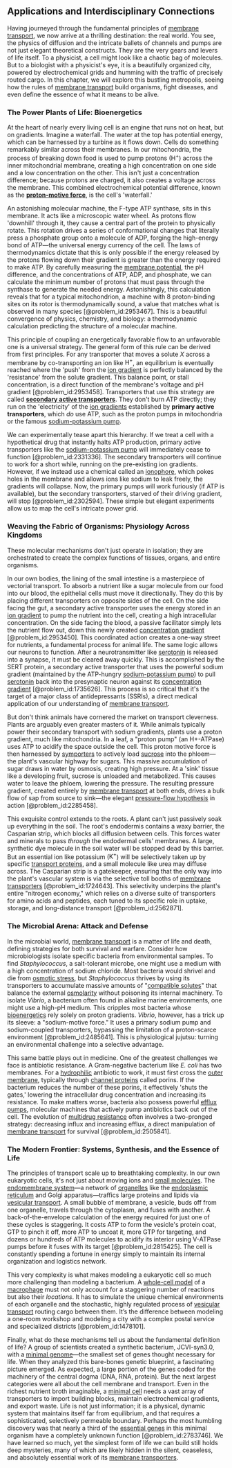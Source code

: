 ## Applications and Interdisciplinary Connections

Having journeyed through the fundamental principles of [membrane transport](@article_id:155627), we now arrive at a thrilling destination: the real world. You see, the physics of diffusion and the intricate ballets of channels and pumps are not just elegant theoretical constructs. They are the very gears and levers of life itself. To a physicist, a cell might look like a chaotic bag of molecules. But to a biologist with a physicist's eye, it is a beautifully organized city, powered by electrochemical grids and humming with the traffic of precisely routed cargo. In this chapter, we will explore this bustling metropolis, seeing how the rules of [membrane transport](@article_id:155627) build organisms, fight diseases, and even define the essence of what it means to be alive.

### The Power Plants of Life: Bioenergetics

At the heart of nearly every living cell is an engine that runs not on heat, but on gradients. Imagine a waterfall. The water at the top has potential energy, which can be harnessed by a turbine as it flows down. Cells do something remarkably similar across their membranes. In our mitochondria, the process of breaking down food is used to pump protons ($\text{H}^+$) across the inner mitochondrial membrane, creating a high concentration on one side and a low concentration on the other. This isn't just a concentration difference; because protons are charged, it also creates a voltage across the membrane. This combined electrochemical potential difference, known as the **[proton-motive force](@article_id:145736)**, is the cell's 'waterfall.'

An astonishing molecular machine, the F-type ATP synthase, sits in this membrane. It acts like a microscopic water wheel. As protons flow 'downhill' through it, they cause a central part of the protein to physically rotate. This rotation drives a series of conformational changes that literally press a phosphate group onto a molecule of ADP, forging the high-energy bond of ATP—the universal energy currency of the cell. The laws of thermodynamics dictate that this is only possible if the energy released by the protons flowing down their gradient is greater than the energy required to make ATP. By carefully measuring the [membrane potential](@article_id:150502), the pH difference, and the concentrations of ATP, ADP, and phosphate, we can calculate the minimum number of protons that must pass through the synthase to generate the needed energy. Astonishingly, this calculation reveals that for a typical mitochondrion, a machine with 8 proton-binding sites on its rotor is thermodynamically sound, a value that matches what is observed in many species [@problem_id:2953467]. This is a beautiful convergence of physics, chemistry, and biology: a thermodynamic calculation predicting the structure of a molecular machine.

This principle of coupling an energetically favorable flow to an unfavorable one is a universal strategy. The general form of this rule can be derived from first principles. For any transporter that moves a solute $X$ across a membrane by co-transporting an ion like $\text{H}^+$, an equilibrium is eventually reached where the 'push' from the [ion gradient](@article_id:166834) is perfectly balanced by the 'resistance' from the solute gradient. This balance point, or stall concentration, is a direct function of the membrane's voltage and pH gradient [@problem_id:2953458]. Transporters that use this strategy are called **[secondary active transporters](@article_id:155236)**. They don't burn ATP directly; they run on the 'electricity' of the [ion gradients](@article_id:184771) established by **primary active transporters**, which *do* use ATP, such as the proton pumps in mitochondria or the famous [sodium-potassium pump](@article_id:136694).

We can experimentally tease apart this hierarchy. If we treat a cell with a hypothetical drug that instantly halts ATP production, primary active transporters like the [sodium-potassium pump](@article_id:136694) will immediately cease to function [@problem_id:2331336]. The secondary transporters will continue to work for a short while, running on the pre-existing ion gradients. However, if we instead use a chemical called an [ionophore](@article_id:274477), which pokes holes in the membrane and allows ions like sodium to leak freely, the gradients will collapse. Now, the primary pumps will work furiously (if ATP is available), but the secondary transporters, starved of their driving gradient, will stop [@problem_id:2302594]. These simple but elegant experiments allow us to map the cell's intricate power grid.

### Weaving the Fabric of Organisms: Physiology Across Kingdoms

These molecular mechanisms don't just operate in isolation; they are orchestrated to create the complex functions of tissues, organs, and entire organisms.

In our own bodies, the lining of the small intestine is a masterpiece of vectorial transport. To absorb a nutrient like a sugar molecule from our food into our blood, the epithelial cells must move it directionally. They do this by placing different transporters on opposite sides of the cell. On the side facing the gut, a secondary active transporter uses the energy stored in an [ion gradient](@article_id:166834) to pump the nutrient into the cell, creating a high intracellular concentration. On the side facing the blood, a passive facilitator simply lets the nutrient flow out, down this newly created [concentration gradient](@article_id:136139) [@problem_id:2953450]. This coordinated action creates a one-way street for nutrients, a fundamental process for animal life. The same logic allows our neurons to function. After a neurotransmitter like [serotonin](@article_id:174994) is released into a synapse, it must be cleared away quickly. This is accomplished by the SERT protein, a secondary active transporter that uses the powerful sodium gradient (maintained by the ATP-hungry [sodium-potassium pump](@article_id:136694)) to pull [serotonin](@article_id:174994) back into the presynaptic neuron against its [concentration gradient](@article_id:136139) [@problem_id:1735626]. This process is so critical that it's the target of a major class of antidepressants (SSRIs), a direct medical application of our understanding of [membrane transport](@article_id:155627).

But don't think animals have cornered the market on transport cleverness. Plants are arguably even greater masters of it. While animals typically power their secondary transport with sodium gradients, plants use a proton gradient, much like mitochondria. In a leaf, a "proton pump" (an H+-ATPase) uses ATP to acidify the space outside the cell. This proton motive force is then harnessed by [symporters](@article_id:162182) to actively load [sucrose](@article_id:162519) into the phloem—the plant's vascular highway for sugars. This massive accumulation of sugar draws in water by osmosis, creating high pressure. At a 'sink' tissue like a developing fruit, sucrose is unloaded and metabolized. This causes water to leave the phloem, lowering the pressure. The resulting pressure gradient, created entirely by [membrane transport](@article_id:155627) at both ends, drives a bulk flow of sap from source to sink—the elegant [pressure-flow hypothesis](@article_id:138884) in action [@problem_id:2285458].

This exquisite control extends to the roots. A plant can't just passively soak up everything in the soil. The root's endodermis contains a waxy barrier, the Casparian strip, which blocks all diffusion between cells. This forces water and minerals to pass *through* the endodermal cells' membranes. A large, synthetic dye molecule in the soil water will be stopped dead by this barrier. But an essential ion like potassium ($\text{K}^+$) will be selectively taken up by specific [transport proteins](@article_id:176123), and a small molecule like urea may diffuse across. The Casparian strip is a gatekeeper, ensuring that the only way into the plant's vascular system is via the selective toll booths of [membrane transporters](@article_id:171731) [@problem_id:1724643]. This selectivity underpins the plant's entire "nitrogen economy," which relies on a diverse suite of transporters for amino acids and peptides, each tuned to its specific role in uptake, storage, and long-distance transport [@problem_id:2562871].

### The Microbial Arena: Attack and Defense

In the microbial world, [membrane transport](@article_id:155627) is a matter of life and death, defining strategies for both survival and warfare. Consider how microbiologists isolate specific bacteria from environmental samples. To find *Staphylococcus*, a salt-tolerant microbe, one might use a medium with a high concentration of sodium chloride. Most bacteria would shrivel and die from [osmotic stress](@article_id:154546), but *Staphylococcus* thrives by using its transporters to accumulate massive amounts of "[compatible solutes](@article_id:272596)" that balance the external [osmolarity](@article_id:169397) without poisoning its internal machinery. To isolate *Vibrio*, a bacterium often found in alkaline marine environments, one might use a high-pH medium. This cripples most bacteria whose [bioenergetics](@article_id:146440) rely solely on proton gradients. *Vibrio*, however, has a trick up its sleeve: a "sodium-motive force." It uses a primary sodium pump and sodium-coupled transporters, bypassing the limitation of a proton-scarce environment [@problem_id:2485641]. This is physiological jujutsu: turning an environmental challenge into a selective advantage.

This same battle plays out in medicine. One of the greatest challenges we face is antibiotic resistance. A Gram-negative bacterium like *E. coli* has two membranes. For a [hydrophilic](@article_id:202407) antibiotic to work, it must first cross the [outer membrane](@article_id:169151), typically through [channel proteins](@article_id:140151) called porins. If the bacterium reduces the number of these porins, it effectively 'shuts the gates,' lowering the intracellular drug concentration and increasing its resistance. To make matters worse, bacteria also possess powerful [efflux pumps](@article_id:142005), molecular machines that actively pump antibiotics back out of the cell. The evolution of [multidrug resistance](@article_id:171463) often involves a two-pronged strategy: decreasing influx and increasing efflux, a direct manipulation of [membrane transport](@article_id:155627) for survival [@problem_id:2505841].

### The Modern Frontier: Systems, Synthesis, and the Essence of Life

The principles of transport scale up to breathtaking complexity. In our own eukaryotic cells, it's not just about moving ions and [small molecules](@article_id:273897). The [endomembrane system](@article_id:136518)—a network of [organelles](@article_id:154076) like the [endoplasmic reticulum](@article_id:141829) and Golgi apparatus—traffics large proteins and lipids via [vesicular transport](@article_id:151094). A small bubble of membrane, a vesicle, buds off from one organelle, travels through the cytoplasm, and fuses with another. A back-of-the-envelope calculation of the energy required for just one of these cycles is staggering. It costs ATP to form the vesicle's protein coat, GTP to pinch it off, more ATP to uncoat it, more GTP for targeting, and dozens or hundreds of ATP molecules to acidify its interior using V-ATPase pumps before it fuses with its target [@problem_id:2815425]. The cell is constantly spending a fortune in energy simply to maintain its internal organization and logistics network.

This very complexity is what makes modeling a eukaryotic cell so much more challenging than modeling a bacterium. A [whole-cell model](@article_id:262414) of a [macrophage](@article_id:180690) must not only account for a staggering number of reactions but also their *locations*. It has to simulate the unique chemical environments of each organelle and the stochastic, highly regulated process of [vesicular transport](@article_id:151094) routing cargo between them. It’s the difference between modeling a one-room workshop and modeling a city with a complex postal service and specialized districts [@problem_id:1478101].

Finally, what do these mechanisms tell us about the fundamental definition of life? A group of scientists created a synthetic bacterium, JCVI-syn3.0, with a [minimal genome](@article_id:183634)—the smallest set of genes thought necessary for life. When they analyzed this bare-bones genetic blueprint, a fascinating picture emerged. As expected, a large portion of the genes coded for the machinery of the central dogma (DNA, RNA, protein). But the next largest categories were all about the cell membrane and transport. Even in the richest nutrient broth imaginable, a [minimal cell](@article_id:189507) needs a vast array of transporters to import building blocks, maintain electrochemical gradients, and export waste. Life is not just information; it is a physical, dynamic system that maintains itself far from equilibrium, and that requires a sophisticated, selectively permeable boundary. Perhaps the most humbling discovery was that nearly a third of the [essential genes](@article_id:199794) in this minimal organism have a completely unknown function [@problem_id:2783746]. We have learned so much, yet the simplest form of life we can build still holds deep mysteries, many of which are likely hidden in the silent, ceaseless, and absolutely essential work of its [membrane transporters](@article_id:171731).